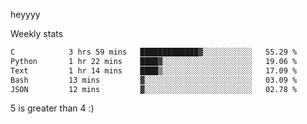 heyyyy

Weekly stats
<!--START_SECTION:waka-->

```txt
C            3 hrs 59 mins   █████████████▓░░░░░░░░░░░   55.29 %
Python       1 hr 22 mins    ████▓░░░░░░░░░░░░░░░░░░░░   19.06 %
Text         1 hr 14 mins    ████▒░░░░░░░░░░░░░░░░░░░░   17.09 %
Bash         13 mins         ▓░░░░░░░░░░░░░░░░░░░░░░░░   03.09 %
JSON         12 mins         ▓░░░░░░░░░░░░░░░░░░░░░░░░   02.78 %
```

<!--END_SECTION:waka-->
5 is greater than 4 :)
